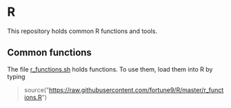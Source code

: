 # R

This repository holds common R functions and tools.

## Common functions

The file [r_functions.sh](r_functions.sh) holds functions. To use them,
load them into R by typing

> source("https://raw.githubusercontent.com/fortune9/R/master/r_functions.R")


